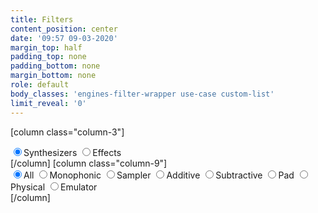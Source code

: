 ```yaml
---
title: Filters
content_position: center
date: '09:57 09-03-2020'
margin_top: half
padding_top: none
padding_bottom: none
margin_bottom: none
role: default
body_classes: 'engines-filter-wrapper use-case custom-list'
limit_reveal: '0'
---
```


[column class="column-3"]
<div id="engines_filter_cat">
    <label><input type="radio" name="engine_cat" id="cat" value="synthesizer" checked="checked"><span class="label-name">Synthesizers</span></label>
    <label><input type="radio" name="engine_cat" id="cat" value="effect"><span class="label-name">Effects</span></label>
</div>
[/column]
[column class="column-9"]
<div id="engines_filter_tag">
    <label><input type="radio" name="tag" id="tag" value="" checked="checked"><span class="label-name">All</span></label>
    <label><input type="radio" name="tag" id="tag" value="synth-mono"><span class="label-name">Monophonic</span></label>
    <label><input type="radio" name="tag" id="tag" value="synth-sample"><span class="label-name">Sampler</span></label>
    <label><input type="radio" name="tag" id="tag" value="synth-add"><span class="label-name">Additive</span></label>
    <label><input type="radio" name="tag" id="tag" value="synth-sub"><span class="label-name">Subtractive</span></label>
    <label><input type="radio" name="tag" id="tag" value="synth-pad"><span class="label-name">Pad</span></label>
    <label><input type="radio" name="tag" id="tag" value="synth-phy"><span class="label-name">Physical</span></label>
    <label><input type="radio" name="tag" id="tag" value="synth-emu"><span class="label-name">Emulator</span></label>
</div>
[/column]
